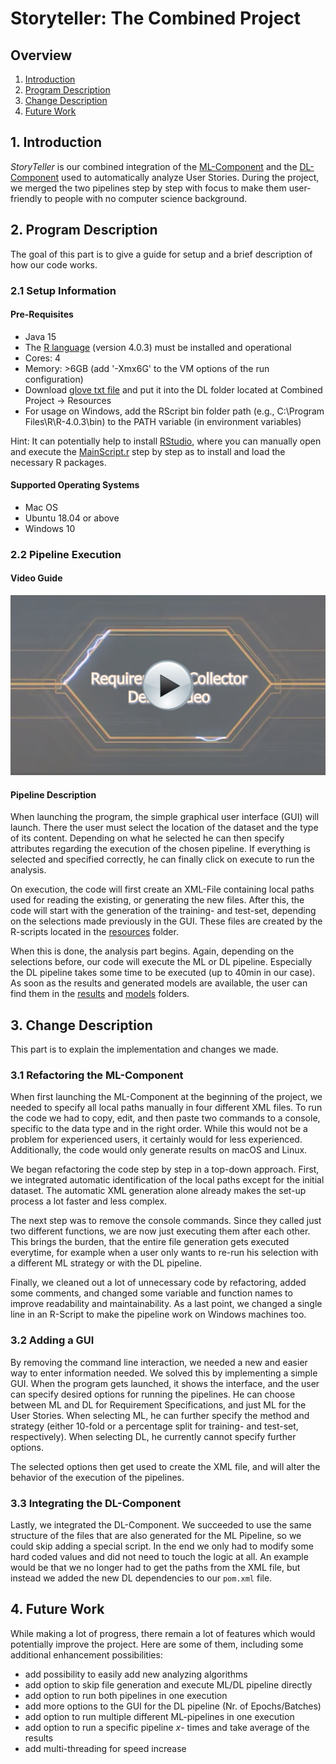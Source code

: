 # Storyteller: The Combined Project

## Overview
1. [Introduction](#section1)
2. [Program Description](#section2)
3. [Change Description](#section3)
4. [Future Work](#section4)

## 1. Introduction <a name="section1"></a>
_StoryTeller_ is our combined integration of the [ML-Component](https://github.com/spanichella/Requirement-Collector-ML-Component) and the [DL-Component](https://github.com/lmruizcar/Requirements-Collector-DL-Component) used to automatically analyze User Stories.
During the project, we merged the two pipelines step by step with focus to make them user-friendly to people with no computer science background.

## 2. Program Description <a name="section2"></a>
The goal of this part is to give a guide for setup and a brief description of how our code works.

### 2.1 Setup Information

#### Pre-Requisites
- Java 15
- The [R language](https://cran.r-project.org/) (version 4.0.3) must be installed and operational
- Cores: 4
- Memory: >6GB (add '-Xmx6G' to the VM options of the run configuration)
- Download [glove txt file](https://www.kaggle.com/watts2/glove6b50dtxt) and put it into the DL folder located at Combined Project -> Resources
- For usage on Windows, add the RScript bin folder path (e.g., C:\Program Files\R\R-4.0.3\bin) to the PATH variable (in environment variables)

Hint: It can potentially help to install [RStudio](https://rstudio.com/products/rstudio/download/), where you can manually open and execute the [MainScript.r](resources/R-scripts/MainScript.r) step by step as to install and load the necessary R packages.


#### Supported Operating Systems
- Mac OS
- Ubuntu 18.04 or above
- Windows 10


### 2.2 Pipeline Execution

#### Video Guide
[![IMAGE ALT TEXT HERE](images/ThumbnailSWM.jpg)](https://www.youtube.com/watch?v=ZXxYfPH8J0E)

#### Pipeline Description
When launching the program, the simple graphical user interface (GUI) will launch.
There the user must select the location of the dataset and the type of its content.
Depending on what he selected he can then specify attributes regarding the execution of the chosen pipeline.
If everything is selected and specified correctly, he can finally click on execute to run the analysis.

On execution, the code will first create an XML-File containing local paths used for reading the existing, or generating the new files.
After this, the code will start with the generation of the training- and test-set, depending on the selections made previously in the GUI.
These files are created by the R-scripts located in the [resources](resources) folder.

When this is done, the analysis part begins.
Again, depending on the selections before, our code will execute the ML or DL pipeline.
Especially the DL pipeline takes some time to be executed (up to 40min in our case).
As soon as the results and generated models are available, the user can find them in the [results](/results) and [models](/models) folders.

## 3. Change Description <a name="section3"></a>
This part is to explain the implementation and changes we made.

### 3.1 Refactoring the ML-Component
When first launching the ML-Component at the beginning of the project, we needed to specify all local paths manually in four different XML files.
To run the code we had to copy, edit, and then paste two commands to a console, specific to the data type and in the right order.
While this would not be a problem for experienced users, it certainly would for less experienced.
Additionally, the code would only generate results on macOS and Linux.

We began refactoring the code step by step in a top-down approach.
First, we integrated automatic identification of the local paths except for the initial dataset.
The automatic XML generation alone already makes the set-up process a lot faster and less complex.

The next step was to remove the console commands.
Since they called just two different functions, we are now just executing them after each other.
This brings the burden, that the entire file generation gets executed everytime, for example when a user only wants to re-run his selection with a different ML strategy or with the DL pipeline.

Finally, we cleaned out a lot of unnecessary code by refactoring, added some comments, and changed some variable and function names to improve readability and maintainability.
As a last point, we changed a single line in an R-Script to make the pipeline work on Windows machines too.

### 3.2 Adding a GUI
By removing the command line interaction, we needed a new and easier way to enter information needed.
We solved this by implementing a simple GUI.
When the program gets launched, it shows the interface, and the user can specify desired options for running the pipelines.
He can choose between ML and DL for Requirement Specifications, and just ML for the User Stories.
When selecting ML, he can further specify the method and strategy (either 10-fold or a percentage split for training- and test-set, respectively).
When selecting DL, he currently cannot specify further options.

The selected options then get used to create the XML file, and will alter the behavior of the execution of the pipelines.

### 3.3 Integrating the DL-Component
Lastly, we integrated the DL-Component.
We succeeded to use the same structure of the files that are also generated for the ML Pipeline, so we could skip adding a special script.
In the end we only had to modify some hard coded values and did not need to touch the logic at all.
An example would be that we no longer had to get the paths from the XML file, but instead we added the new DL dependencies to our `pom.xml` file.

## 4. Future Work <a name="section4"></a>
While making a lot of progress, there remain a lot of features which would potentially improve the project.
Here are some of them, including some additional enhancement possibilities:

- add possibility to easily add new analyzing algorithms
- add option to skip file generation and execute ML/DL pipeline directly
- add option to run both pipelines in one execution
- add more options to the GUI for the DL pipeline (Nr. of Epochs/Batches)
- add option to run multiple different ML-pipelines in one execution
- add option to run a specific pipeline _x_- times and take average of the results
- add multi-threading for speed increase
